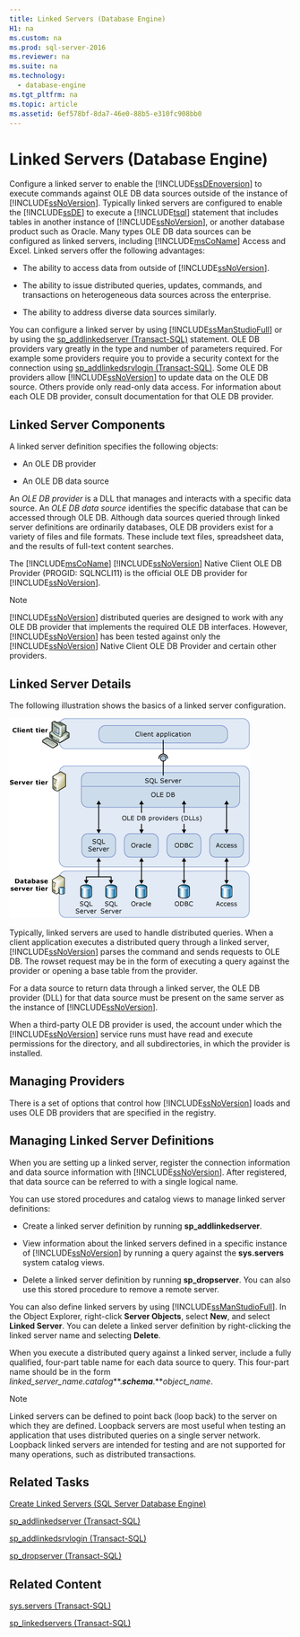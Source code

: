 ```yaml
---
title: Linked Servers (Database Engine)
H1: na
ms.custom: na
ms.prod: sql-server-2016
ms.reviewer: na
ms.suite: na
ms.technology: 
  - database-engine
ms.tgt_pltfrm: na
ms.topic: article
ms.assetid: 6ef578bf-8da7-46e0-88b5-e310fc908bb0
---
```

# Linked Servers (Database Engine)
  Configure a linked server to enable the [!INCLUDE[ssDEnoversion](../../Token/Other/ssDEnoversion_md.md)] to execute commands against OLE DB data sources outside of the instance of [!INCLUDE[ssNoVersion](../../Token/Other/ssNoVersion_md.md)]. Typically linked servers are configured to enable the [!INCLUDE[ssDE](../../Token/Other/ssDE_md.md)] to execute a [!INCLUDE[tsql](../../Token/Other/tsql_md.md)] statement that includes tables in another instance of [!INCLUDE[ssNoVersion](../../Token/Other/ssNoVersion_md.md)], or another database product such as Oracle. Many types OLE DB data sources can be configured as linked servers, including [!INCLUDE[msCoName](../../Token/Other/msCoName_md.md)] Access and Excel. Linked servers offer the following advantages:  
  
-   The ability to access data from outside of [!INCLUDE[ssNoVersion](../../Token/Other/ssNoVersion_md.md)].  
  
-   The ability to issue distributed queries, updates, commands, and transactions on heterogeneous data sources across the enterprise.  
  
-   The ability to address diverse data sources similarly.  
  
 You can configure a linked server by using [!INCLUDE[ssManStudioFull](../../Token/Other/ssManStudioFull_md.md)] or by using the [sp_addlinkedserver &#40;Transact-SQL&#41;](../Topic/sp_addlinkedserver%20\(Transact-SQL\).md) statement. OLE DB providers vary greatly in the type and number of parameters required. For example some providers require you to provide a security context for the connection using [sp_addlinkedsrvlogin &#40;Transact-SQL&#41;](../Topic/sp_addlinkedsrvlogin%20\(Transact-SQL\).md). Some OLE DB providers allow [!INCLUDE[ssNoVersion](../../Token/Other/ssNoVersion_md.md)] to update data on the OLE DB source. Others provide only read\-only data access. For information about each OLE DB provider, consult documentation for that OLE DB provider.  
  
## Linked Server Components  
 A linked server definition specifies the following objects:  
  
-   An OLE DB provider  
  
-   An OLE DB data source  
  
 An *OLE DB provider* is a DLL that manages and interacts with a specific data source. An *OLE DB data source* identifies the specific database that can be accessed through OLE DB. Although data sources queried through linked server definitions are ordinarily databases, OLE DB providers exist for a variety of files and file formats. These include text files, spreadsheet data, and the results of full\-text content searches.  
  
 The [!INCLUDE[msCoName](../../Token/Other/msCoName_md.md)] [!INCLUDE[ssNoVersion](../../Token/Other/ssNoVersion_md.md)] Native Client OLE DB Provider \(PROGID: SQLNCLI11\) is the official OLE DB provider for [!INCLUDE[ssNoVersion](../../Token/Other/ssNoVersion_md.md)].  
  
> [!NOTE]  
>  [!INCLUDE[ssNoVersion](../../Token/Other/ssNoVersion_md.md)] distributed queries are designed to work with any OLE DB provider that implements the required OLE DB interfaces. However, [!INCLUDE[ssNoVersion](../../Token/Other/ssNoVersion_md.md)] has been tested against only the [!INCLUDE[ssNoVersion](../../Token/Other/ssNoVersion_md.md)] Native Client OLE DB Provider and certain other providers.  
  
## Linked Server Details  
 The following illustration shows the basics of a linked server configuration.  
  
 ![Client tier, server tier, and database server tier](../../Images/Image/ImageNotContaina/lsvr.gif "lsvr")  
  
 Typically, linked servers are used to handle distributed queries. When a client application executes a distributed query through a linked server, [!INCLUDE[ssNoVersion](../../Token/Other/ssNoVersion_md.md)] parses the command and sends requests to OLE DB. The rowset request may be in the form of executing a query against the provider or opening a base table from the provider.  
  
 For a data source to return data through a linked server, the OLE DB provider \(DLL\) for that data source must be present on the same server as the instance of [!INCLUDE[ssNoVersion](../../Token/Other/ssNoVersion_md.md)].  
  
 When a third\-party OLE DB provider is used, the account under which the [!INCLUDE[ssNoVersion](../../Token/Other/ssNoVersion_md.md)] service runs must have read and execute permissions for the directory, and all subdirectories, in which the provider is installed.  
  
## Managing Providers  
 There is a set of options that control how [!INCLUDE[ssNoVersion](../../Token/Other/ssNoVersion_md.md)] loads and uses OLE DB providers that are specified in the registry.  
  
## Managing Linked Server Definitions  
 When you are setting up a linked server, register the connection information and data source information with [!INCLUDE[ssNoVersion](../../Token/Other/ssNoVersion_md.md)]. After registered, that data source can be referred to with a single logical name.  
  
 You can use stored procedures and catalog views to manage linked server definitions:  
  
-   Create a linked server definition by running **sp\_addlinkedserver**.  
  
-   View information about the linked servers defined in a specific instance of [!INCLUDE[ssNoVersion](../../Token/Other/ssNoVersion_md.md)] by running a query against the **sys.servers** system catalog views.  
  
-   Delete a linked server definition by running **sp\_dropserver**. You can also use this stored procedure to remove a remote server.  
  
 You can also define linked servers by using [!INCLUDE[ssManStudioFull](../../Token/Other/ssManStudioFull_md.md)]. In the Object Explorer, right\-click **Server Objects**, select **New**, and select **Linked Server**. You can delete a linked server definition by right\-clicking the linked server name and selecting **Delete**.  
  
 When you execute a distributed query against a linked server, include a fully qualified, four\-part table name for each data source to query. This four\-part name should be in the form *linked\_server\_name.catalog***.***schema***.***object\_name*.  
  
> [!NOTE]  
>  Linked servers can be defined to point back \(loop back\) to the server on which they are defined. Loopback servers are most useful when testing an application that uses distributed queries on a single server network. Loopback linked servers are intended for testing and are not supported for many operations, such as distributed transactions.  
  
## Related Tasks  
 [Create Linked Servers &#40;SQL Server Database Engine&#41;](../../Topics/TopicNameNotContainA/Create-Linked-Servers--SQL-Server-Database-Engine-.md)  
  
 [sp_addlinkedserver &#40;Transact-SQL&#41;](../Topic/sp_addlinkedserver%20\(Transact-SQL\).md)  
  
 [sp_addlinkedsrvlogin &#40;Transact-SQL&#41;](../Topic/sp_addlinkedsrvlogin%20\(Transact-SQL\).md)  
  
 [sp_dropserver &#40;Transact-SQL&#41;](../Topic/sp_dropserver%20\(Transact-SQL\).md)  
  
## Related Content  
 [sys.servers &#40;Transact-SQL&#41;](../Topic/sys.servers%20\(Transact-SQL\).md)  
  
 [sp_linkedservers &#40;Transact-SQL&#41;](../Topic/sp_linkedservers%20\(Transact-SQL\).md)  
  
  